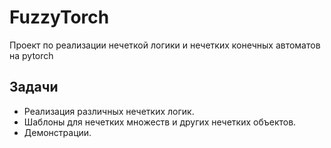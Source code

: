 # FuzzyTorch
Проект по реализации нечеткой логики и нечетких конечных автоматов на pytorch

## Задачи
- Реализация различных нечетких логик.
- Шаблоны для нечетких множеств и других нечетких объектов.
- Демонстрации.